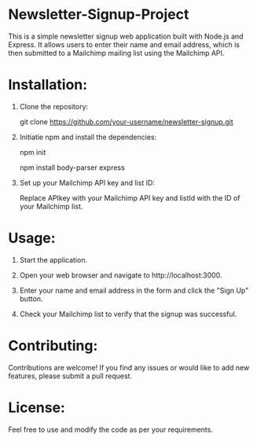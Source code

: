 # Newsletter-Signup-Project
This is a simple newsletter signup web application built with Node.js and Express. It allows users to enter their name and email address, which is then submitted to a Mailchimp mailing list using the Mailchimp API.


# Installation:

1. Clone the repository:

   git clone https://github.com/your-username/newsletter-signup.git

2. Initiatie npm and install the dependencies:

   npm init

   npm install body-parser express

4. Set up your Mailchimp API key and list ID:

   Replace APIkey with your Mailchimp API key and listId with the ID of your Mailchimp list.

# Usage:

1. Start the application.

2. Open your web browser and navigate to http://localhost:3000.

3. Enter your name and email address in the form and click the "Sign Up" button.

4. Check your Mailchimp list to verify that the signup was successful.


# Contributing:

Contributions are welcome! If you find any issues or would like to add new features, please submit a pull request.


# License:

Feel free to use and modify the code as per your requirements.

